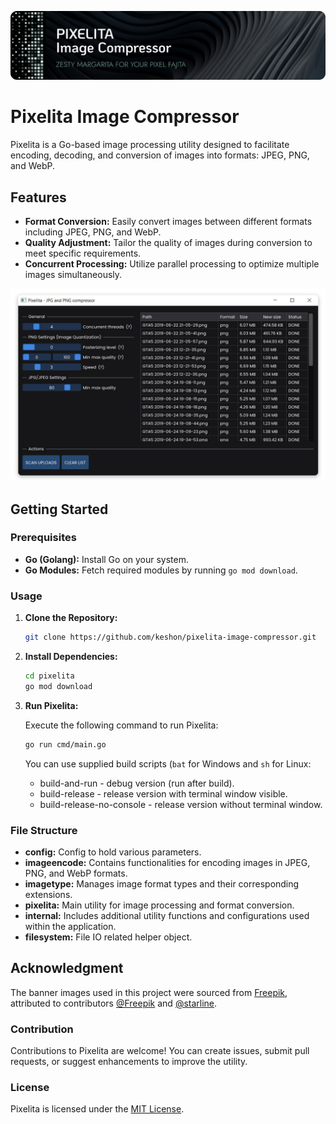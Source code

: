 ![# Header](https://raw.githubusercontent.com/keshon/assets/main/pixelita-image-compressor/header.png)

# Pixelita Image Compressor

Pixelita is a Go-based image processing utility designed to facilitate encoding, decoding, and conversion of images into formats: JPEG, PNG, and WebP.

## Features

- **Format Conversion:** Easily convert images between different formats including JPEG, PNG, and WebP.
- **Quality Adjustment:** Tailor the quality of images during conversion to meet specific requirements.
- **Concurrent Processing:** Utilize parallel processing to optimize multiple images simultaneously.

![# Main Window Example](https://raw.githubusercontent.com/keshon/assets/main/pixelita-image-compressor/gui.jpg)

## Getting Started

### Prerequisites

- **Go (Golang):** Install Go on your system.
- **Go Modules:** Fetch required modules by running `go mod download`.

### Usage

1. **Clone the Repository:**

   ```bash
   git clone https://github.com/keshon/pixelita-image-compressor.git
   ```

2. **Install Dependencies:**

   ```bash
   cd pixelita
   go mod download
   ```

4. **Run Pixelita:**

   Execute the following command to run Pixelita:

   ```bash
   go run cmd/main.go
   ```

    You can use supplied build scripts (`bat` for Windows and `sh` for Linux:
    - build-and-run - debug version (run after build).
    - build-release - release version with terminal window visible.
    - build-release-no-console - release version without terminal window.

### File Structure

- **config:** Config to hold various parameters.  
- **imageencode:** Contains functionalities for encoding images in JPEG, PNG, and WebP formats.
- **imagetype:** Manages image format types and their corresponding extensions.
- **pixelita:** Main utility for image processing and format conversion.
- **internal:** Includes additional utility functions and configurations used within the application.
- **filesystem:** File IO related helper object.

## Acknowledgment

The banner images used in this project were sourced from [Freepik](https://www.freepik.com), attributed to contributors [@Freepik](https://www.freepik.com/author/freepik) and [@starline](https://www.freepik.com/author/starline).


### Contribution

Contributions to Pixelita are welcome! You can create issues, submit pull requests, or suggest enhancements to improve the utility.

### License

Pixelita is licensed under the [MIT License](https://opensource.org/licenses/MIT).